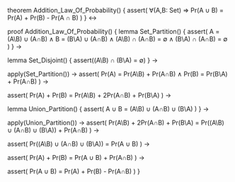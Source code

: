 theorem Addition_Law_Of_Probability() {
  assert(
    ∀(A,B: Set) ⇒ Pr(A ∪ B) = Pr(A) + Pr(B) - Pr(A ∩ B)
  )
} ↔

proof Addition_Law_Of_Probability() {
  lemma Set_Partition() {
    assert(
      A = (A\B) ∪ (A∩B) ∧
      B = (B\A) ∪ (A∩B) ∧
      (A\B) ∩ (A∩B) = ∅ ∧
      (B\A) ∩ (A∩B) = ∅
    )
  } →

  lemma Set_Disjoint() {
    assert((A\B) ∩ (B\A) = ∅)
  } →

  apply(Set_Partition()) →
  assert(
    Pr(A) = Pr(A\B) + Pr(A∩B) ∧
    Pr(B) = Pr(B\A) + Pr(A∩B)
  ) →

  assert(
    Pr(A) + Pr(B) = Pr(A\B) + 2Pr(A∩B) + Pr(B\A)
  ) →

  lemma Union_Partition() {
    assert(
      A ∪ B = (A\B) ∪ (A∩B) ∪ (B\A)
    )
  } →

  apply(Union_Partition()) →
  assert(
    Pr(A\B) + 2Pr(A∩B) + Pr(B\A) = 
    Pr((A\B) ∪ (A∩B) ∪ (B\A)) + Pr(A∩B)
  ) →

  assert(
    Pr((A\B) ∪ (A∩B) ∪ (B\A)) = Pr(A ∪ B)
  ) →

  assert(
    Pr(A) + Pr(B) = Pr(A ∪ B) + Pr(A∩B)
  ) →

  assert(
    Pr(A ∪ B) = Pr(A) + Pr(B) - Pr(A∩B)
  )
}